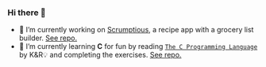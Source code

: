 ### Hi there 👋
- 🔭 I’m currently working on [Scrumptious](https://bsheps.com/scrumptious), a recipe app with a grocery list builder. [See repo.](https://github.com/bsheps/scrumptious)
- 🌱 I’m currently learning **C** for fun by reading [``The C Programming Language``](https://en.wikipedia.org/wiki/The_C_Programming_Language) by K&R💡 and completing the exercises. [See repo.](https://github.com/bsheps/c-programming-lanuage-2nd-edition)

<!--
**bsheps/bsheps** is a ✨ _special_ ✨ repository because its `README.md` (this file) appears on your GitHub profile.

Here are some ideas to get you started:

- 🔭 I’m currently working on ...
- 🌱 I’m currently learning ...
- 👯 I’m looking to collaborate on ...
- 🤔 I’m looking for help with ...
- 💬 Ask me about ...
- 📫 How to reach me: ...
- 😄 Pronouns: ...
- ⚡ Fun fact: ...
-->
